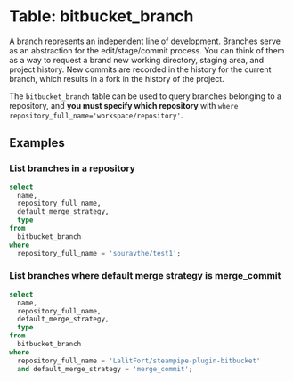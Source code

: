 # Table: bitbucket_branch

A branch represents an independent line of development. Branches serve as an abstraction for the edit/stage/commit process. You can think of them as a way to request a brand new working directory, staging area, and project history. New commits are recorded in the history for the current branch, which results in a fork in the history of the project.

The `bitbucket_branch` table can be used to query branches belonging to a repository, and **you must specify which repository** with `where repository_full_name='workspace/repository'`.

## Examples

### List branches in a repository

```sql
select
  name,
  repository_full_name,
  default_merge_strategy,
  type
from
  bitbucket_branch
where
  repository_full_name = 'souravthe/test1';
```

### List branches where default merge strategy is merge_commit

```sql
select
  name,
  repository_full_name,
  default_merge_strategy,
  type
from
  bitbucket_branch
where
  repository_full_name = 'LalitFort/steampipe-plugin-bitbucket'
  and default_merge_strategy = 'merge_commit';
```
